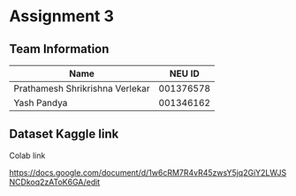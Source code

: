 # **Assignment 3**

## Team Information

| Name | NEU ID 
| --- | --- 
|Prathamesh Shrikrishna Verlekar | 001376578 
|Yash Pandya | 001346162

## Dataset Kaggle link

Colab link

https://docs.google.com/document/d/1w6cRM7R4vR45zwsY5jq2GiY2LWJSNCDkoq2zAToK6GA/edit
